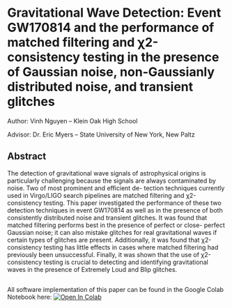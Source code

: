 # Gravitational Wave Detection: Event GW170814 and the performance of matched filtering and χ2-consistency testing in the presence of Gaussian noise, non-Gaussianly distributed noise, and transient glitches

Author: Vinh Nguyen – Klein Oak High School

Advisor: Dr. Eric Myers – State University of New York, New Paltz

## Abstract

The detection of gravitational wave signals of astrophysical origins is particularly challenging because the signals are always contaminated by noise. Two of most prominent and efficient de- tection techniques currently used in Virgo/LIGO search pipelines are matched filtering and χ2- consistency testing. This paper investigated the performance of these two detection techniques in event GW170814 as well as in the presence of both consistently distributed noise and transient glitches. It was found that matched filtering performs best in the presence of perfect or close- perfect Gaussian noise; it can also mistake glitches for real gravitational waves if certain types of glitches are present. Additionally, it was found that χ2-consistency testing has little effects in cases where matched filtering had previously been unsuccessful. Finally, it was shown that the use of χ2-consistency testing is crucial to detecting and identifying gravitational waves in the presence of Extremely Loud and Blip glitches.

## 

All software implementation of this paper can be found in the Google Colab Notebook here: [![Open In Colab](https://colab.research.google.com/assets/colab-badge.svg)](https://colab.research.google.com/drive/10q3SdhNjWyoZaVPdLqyoCEsSovplvMrK?usp=sharing)

 

